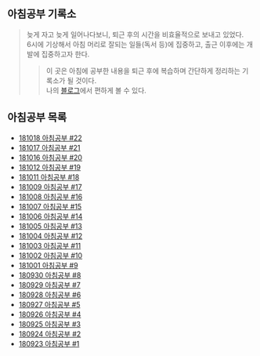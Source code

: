 ## 아침공부 기록소
>늦게 자고 늦게 일어나다보니, 퇴근 후의 시간을 비효율적으로 보내고 있었다.  
>6시에 기상해서 아침 머리로 잘되는 일들(독서 등)에 집중하고, 출근 이후에는 개발에 집중하고자 한다.  
>>이 곳은 아침에 공부한 내용을 퇴근 후에 복습하며 간단하게 정리하는 기록소가 될 것이다.  
>>나의 [블로그](https://ryan-han.com)에서 편하게 볼 수 있다.

## 아침공부 목록
- [181018 아침공부 #22](https://github.com/Integerous/TIL/blob/master/Early-Bird/2018-10/2018-10-18.md)
- [181017 아침공부 #21](https://github.com/Integerous/TIL/blob/master/Early-Bird/2018-10/2018-10-17.md)
- [181016 아침공부 #20](https://github.com/Integerous/TIL/blob/master/Early-Bird/2018-10/2018-10-16.md)
- [181012 아침공부 #19](https://github.com/Integerous/TIL/blob/master/Early-Bird/2018-10/2018-10-12.md)
- [181011 아침공부 #18](https://github.com/Integerous/TIL/blob/master/Early-Bird/2018-10/2018-10-11.md)
- [181009 아침공부 #17](https://github.com/Integerous/TIL/blob/master/Early-Bird/2018-10/2018-10-09.md)
- [181008 아침공부 #16](https://github.com/Integerous/TIL/blob/master/Early-Bird/2018-10/2018-10-08.md)
- [181007 아침공부 #15](https://github.com/Integerous/TIL/blob/master/Early-Bird/2018-10/2018-10-07.md)
- [181006 아침공부 #14](https://github.com/Integerous/TIL/blob/master/Early-Bird/2018-10/2018-10-06.md)
- [181005 아침공부 #13](https://github.com/Integerous/TIL/blob/master/Early-Bird/2018-10/2018-10-05.md)
- [181004 아침공부 #12](https://github.com/Integerous/TIL/blob/master/Early-Bird/2018-10/2018-10-04.md)
- [181003 아침공부 #11](https://github.com/Integerous/TIL/blob/master/Early-Bird/2018-10/2018-10-03.md)
- [181002 아침공부 #10](https://github.com/Integerous/TIL/blob/master/Early-Bird/2018-10/2018-10-02.md)
- [181001 아침공부 #9](https://github.com/Integerous/TIL/blob/master/Early-Bird/2018-10/2018-10-01.md)
- [180930 아침공부 #8](https://github.com/Integerous/TIL/blob/master/Early-Bird/2018-09/2018-09-30.md)
- [180929 아침공부 #7](https://github.com/Integerous/TIL/blob/master/Early-Bird/2018-09-29.md)
- [180928 아침공부 #6](https://github.com/Integerous/TIL/blob/master/Early-Bird/2018-09/2018-09-28.md)
- [180927 아침공부 #5](https://github.com/Integerous/TIL/blob/master/Early-Bird/2018-09/2018-09-27.md)
- [180926 아침공부 #4](https://github.com/Integerous/TIL/blob/master/Early-Bird/2018-09/2018-09-26.md)
- [180925 아침공부 #3](https://github.com/Integerous/TIL/blob/master/Early-Bird/2018-09/2018-09-25.md)
- [180924 아침공부 #2](https://github.com/Integerous/TIL/blob/master/Early-Bird/2018-09/2018-09-24.md)
- [180923 아침공부 #1](https://github.com/Integerous/TIL/blob/master/Early-Bird/2018-09/2018-09-23.md)
